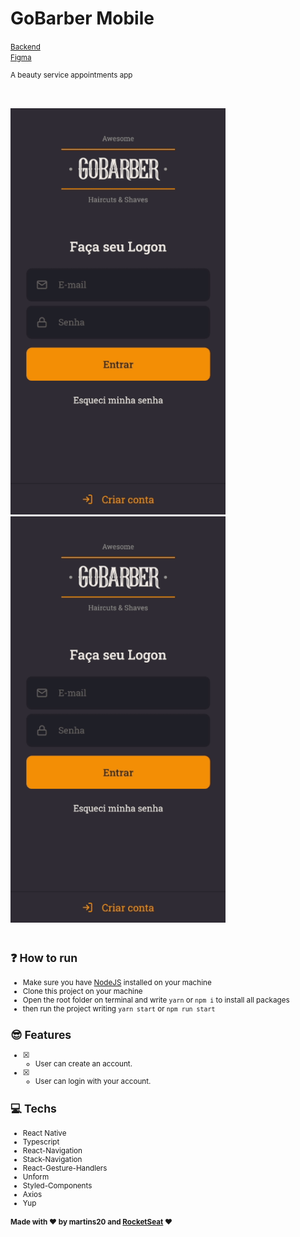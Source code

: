 # GoBarber Mobile

<small>[Backend](https://github.com/martins20/GoBarber-Backend)</small><br>
<small>[Figma](https://www.figma.com/file/VsKPJZgj03jPLsGTBpWdb1/GoBarber?node-id=0%3A1)

A beauty service appointments app

<br/>
<br/>
<img src="./gitHub/SignIn.gif" alt="SignIn screen" height="650px"/>
<img src="./gitHub/SignUp.gif" alt="SignUp screen" height="650px"/>

<br/>
<br/>

## :question: How to run

- Make sure you have [NodeJS](https://nodejs.org/) installed on your machine
- Clone this project on your machine
- Open the root folder on terminal and write `yarn` or `npm i` to install all packages
- then run the project writing `yarn start` or `npm run start`

## :sunglasses: Features

- [x] - User can create an account.
- [x] - User can login with your account.

## :computer: Techs

- React Native
- Typescript
- React-Navigation
- Stack-Navigation
- React-Gesture-Handlers
- Unform
- Styled-Components
- Axios
- Yup

#### Made with :heart: by martins20 and [RocketSeat](https://rocketseat.com.br) :heart:
